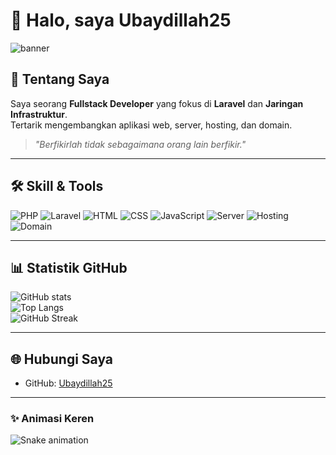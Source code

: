 # 👋 Halo, saya Ubaydillah25  

![banner](https://i.ibb.co/4Mtz7xT/code-banner.gif) <!-- bisa diganti dengan gambar/gif lain -->

## 🚀 Tentang Saya
Saya seorang **Fullstack Developer** yang fokus di **Laravel** dan **Jaringan Infrastruktur**.  
Tertarik mengembangkan aplikasi web, server, hosting, dan domain.  

> *"Berfikirlah tidak sebagaimana orang lain berfikir."*  

---

## 🛠️ Skill & Tools
![PHP](https://img.shields.io/badge/PHP-777BB4?style=for-the-badge&logo=php&logoColor=white)
![Laravel](https://img.shields.io/badge/Laravel-FF2D20?style=for-the-badge&logo=laravel&logoColor=white)
![HTML](https://img.shields.io/badge/HTML-E34F26?style=for-the-badge&logo=html5&logoColor=white)
![CSS](https://img.shields.io/badge/CSS-1572B6?style=for-the-badge&logo=css3&logoColor=white)
![JavaScript](https://img.shields.io/badge/JavaScript-F7DF1E?style=for-the-badge&logo=javascript&logoColor=black)
![Server](https://img.shields.io/badge/Server-000000?style=for-the-badge&logo=linux&logoColor=white)
![Hosting](https://img.shields.io/badge/Hosting-4285F4?style=for-the-badge&logo=google-cloud&logoColor=white)
![Domain](https://img.shields.io/badge/Domain-2E7D32?style=for-the-badge&logo=internet-explorer&logoColor=white)

---

## 📊 Statistik GitHub
![GitHub stats](https://github-readme-stats.vercel.app/api?username=Ubaydillah25&show_icons=true&theme=radical)  
![Top Langs](https://github-readme-stats.vercel.app/api/top-langs/?username=Ubaydillah25&layout=compact&theme=radical)  
![GitHub Streak](https://github-readme-streak-stats.herokuapp.com/?user=Ubaydillah25&theme=radical)  

---

## 🌐 Hubungi Saya
- GitHub: [Ubaydillah25](https://github.com/Ubaydillah25)

---

### ✨ Animasi Keren
![Snake animation](https://github.com/Ubaydillah25/Ubaydillah25/blob/output/github-contribution-grid-snake.svg)
